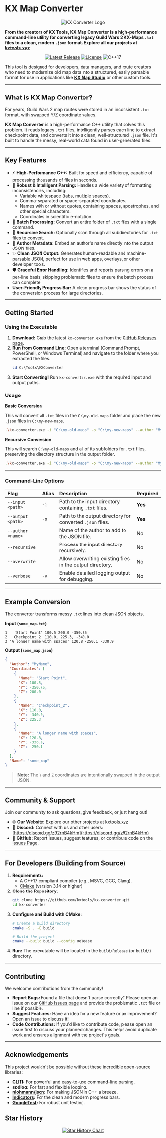 ﻿# KX Map Converter

<p align="center">
  <img src="data/images/kxconverter_logo.png" alt="KX Converter Logo">
</p>

**From the creators of KX Tools, KX Map Converter is a high-performance command-line utility for converting legacy Guild Wars 2 KX-Maps `.txt` files to a clean, modern `.json` format. Explore all our projects at [kxtools.xyz](https://kxtools.xyz).**

<p align="center">
  <a href="https://github.com/kxtools/kx-converter/releases"><img src="https://img.shields.io/github/v/release/kxtools/kx-converter?style=for-the-badge&logo=github" alt="Latest Release"></a>
  <a href="https://github.com/kxtools/kx-converter/blob/main/LICENSE"><img src="https://img.shields.io/github/license/kxtools/kx-converter?style=for-the-badge" alt="License"></a>
  <img src="https://img.shields.io/badge/C++-17-blue.svg?style=for-the-badge&logo=cplusplus" alt="C++17">
</p>

This tool is designed for developers, data managers, and route creators who need to modernize old map data into a structured, easily parsable format for use in applications like **[KX Map Studio](https://github.com/kxtools/kx-map-studio)** or other custom tools.

---

## What is KX Map Converter?

For years, Guild Wars 2 map routes were stored in an inconsistent `.txt` format, with swapped Y/Z coordinate values.

**KX Map Converter** is a high-performance C++ utility that solves this problem. It reads legacy `.txt` files, intelligently parses each line to extract checkpoint data, and converts it into a clean, well-structured `.json` file. It's built to handle the messy, real-world data found in user-generated files.

---

## Key Features

*   ⚡️ **High-Performance C++:** Built for speed and efficiency, capable of processing thousands of files in seconds.
*   🧠 **Robust & Intelligent Parsing:** Handles a wide variety of formatting inconsistencies, including:
    *   Variable whitespace (tabs, multiple spaces).
    *   Comma-separated or space-separated coordinates.
    *   Names with or without quotes, containing spaces, apostrophes, and other special characters.
    *   Coordinates in scientific e-notation.
*   📂 **Batch Processing:** Convert an entire folder of `.txt` files with a single command.
*   🔄 **Recursive Search:** Optionally scan through all subdirectories for `.txt` files to convert.
*   📝 **Author Metadata:** Embed an author's name directly into the output JSON files.
*   ✨ **Clean JSON Output:** Generates human-readable and machine-parsable JSON, perfect for use in web apps, overlays, or other developer tools.
*   🛡️ **Graceful Error Handling:** Identifies and reports parsing errors on a per-line basis, skipping problematic files to ensure the batch process can complete.
*   **User-Friendly Progress Bar:** A clean progress bar shows the status of the conversion process for large directories.

---

## Getting Started

### Using the Executable

1.  **Download:** Grab the latest `kx-converter.exe` from the [GitHub Releases page](https://github.com/kxtools/kx-converter/releases).
2.  **Run from Command Line:** Open a terminal (Command Prompt, PowerShell, or Windows Terminal) and navigate to the folder where you extracted the files.
    ```powershell
    cd C:\Tools\KXConverter
    ```
3.  **Start Converting!** Run `kx-converter.exe` with the required input and output paths.

### Usage

**Basic Conversion**

This will convert all `.txt` files in the `C:\my-old-maps` folder and place the new `.json` files in `C:\my-new-maps`.

```bash
.\kx-converter.exe -i "C:\my-old-maps" -o "C:\my-new-maps" --author "MyName"
```

**Recursive Conversion**

This will search `C:\my-old-maps` and all of its subfolders for `.txt` files, preserving the directory structure in the output folder.

```bash
.\kx-converter.exe -i "C:\my-old-maps" -o "C:\my-new-maps" --author "MyName" --recursive
```

---

### Command-Line Options

| Flag              | Alias | Description                                                  | Required |
| :---------------- | :---- | :----------------------------------------------------------- | :------- |
| `--input <path>`  | `-i`  | Path to the input directory containing `.txt` files.         | **Yes**  |
| `--output <path>` | `-o`  | Path to the output directory for converted `.json` files.    | **Yes**  |
| `--author <name>` |       | Name of the author to add to the JSON file.                  | No       |
| `--recursive`     |       | Process the input directory recursively.                     | No       |
| `--overwrite`     |       | Allow overwriting existing files in the output directory.    | No       |
| `--verbose`       | `-v`  | Enable detailed logging output for debugging.                | No       |

---

## Example Conversion

The converter transforms messy `.txt` lines into clean JSON objects.

**Input (`some_map.txt`)**

```
1	'Start Point' 100.5 200.0 -350.75
2   Checkpoint_2  110.0, 225.3, -340.0
3 'A longer name with spaces' 120.8 -250.1 -330.9
```

**Output (`some_map.json`)**

```json
{
  "Author": "MyName",
  "Coordinates": [
    {
      "Name": "Start Point",
      "X": 100.5,
      "Y": -350.75,
      "Z": 200.0
    },
    {
      "Name": "Checkpoint_2",
      "X": 110.0,
      "Y": -340.0,
      "Z": 225.3
    },
    {
      "Name": "A longer name with spaces",
      "X": 120.8,
      "Y": -330.9,
      "Z": -250.1
    }
  ],
  "Name": "some_map"
}
```

> **Note:** The `Y` and `Z` coordinates are intentionally swapped in the output JSON.

---

## Community & Support

Join our community to ask questions, give feedback, or just hang out!

*   🌐 **Our Website:** Explore our other projects at [kxtools.xyz](https://kxtools.xyz)
*   💬 **Discord:** Connect with us and other users: [https://discord.gg/z92rnB4kHm](https://discord.gg/z92rnB4kHm)
*   🐙 **GitHub:** Report issues, suggest features, or contribute code on the [Issues Page](https://github.com/kxtools/kx-converter/issues).

---

## For Developers (Building from Source)

1.  **Requirements:**
    *   A C++17 compliant compiler (e.g., MSVC, GCC, Clang).
    *   [CMake](https://cmake.org/download/) (version 3.14 or higher).
2.  **Clone the Repository:**
    ```bash
    git clone https://github.com/kxtools/kx-converter.git
    cd kx-converter
    ```
3.  **Configure and Build with CMake:**
    ```bash
    # Create a build directory
    cmake -S . -B build

    # Build the project
    cmake --build build --config Release
    ```
4.  **Run:** The executable will be located in the `build/Release` (or `build/`) directory.

---

## Contributing

We welcome contributions from the community!

*   **Report Bugs:** Found a file that doesn't parse correctly? Please open an issue on our [GitHub Issues page](https://github.com/kxtools/kx-converter/issues) and provide the problematic `.txt` file or line if possible.
*   **Suggest Features:** Have an idea for a new feature or an improvement? Open an issue to discuss it!
*   **Code Contributions:** If you'd like to contribute code, please open an issue first to discuss your planned changes. This helps avoid duplicate work and ensures alignment with the project's goals.

---

## Acknowledgements

This project wouldn't be possible without these incredible open-source libraries:

*   **[CLI11](https://github.com/CLIUtils/CLI11):** For powerful and easy-to-use command-line parsing.
*   **[spdlog](https://github.com/gabime/spdlog):** For fast and flexible logging.
*   **[nlohmann/json](https://github.com/nlohmann/json):** For making JSON in C++ a breeze.
*   **[Indicators](https://github.com/p-ranav/indicators):** For the clean and modern progress bars.
*   **[GoogleTest](https://github.com/google/googletest):** For robust unit testing.

## Star History

<p align="center">
  <a href="https://star-history.com/#kxtools/kx-converter&Date">
    <img src="https://api.star-history.com/svg?repos=kxtools/kx-converter&type=Date" alt="Star History Chart">
  </a>
</p>
